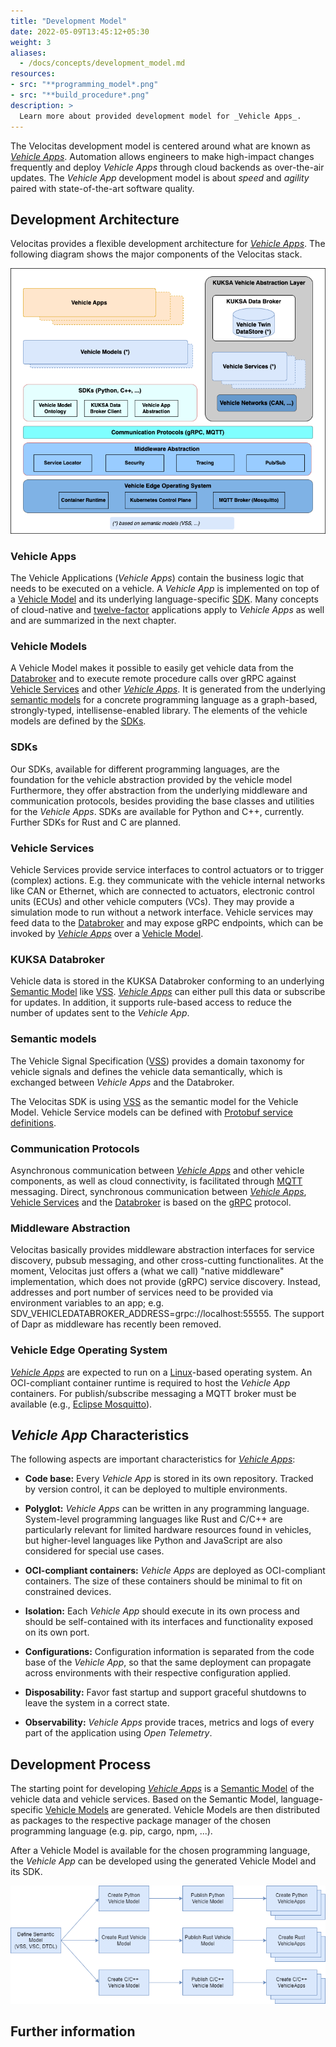 ```yaml
---
title: "Development Model"
date: 2022-05-09T13:45:12+05:30
weight: 3
aliases:
  - /docs/concepts/development_model.md
resources:
- src: "**programming_model*.png"
- src: "**build_procedure*.png"
description: >
  Learn more about provided development model for _Vehicle Apps_.
---
```


The Velocitas development model is centered around what are known as [_Vehicle Apps_](#vehicle-apps). Automation allows engineers to make high-impact changes frequently and deploy _Vehicle Apps_ through cloud backends as over-the-air updates. The _Vehicle App_ development model is about _speed_ and _agility_ paired with state-of-the-art software quality.

## Development Architecture

Velocitas provides a flexible development architecture for [_Vehicle Apps_](#vehicle-apps). The following diagram shows the major components of the Velocitas stack.

![Programming Model](./programming_model.png)

### Vehicle Apps

The Vehicle Applications (_Vehicle Apps_) contain the business logic that needs to be executed on a vehicle. A _Vehicle App_ is implemented on top of a [Vehicle Model](#vehicle-models) and its underlying language-specific [SDK](#sdks). Many concepts of cloud-native and [twelve-factor](https://12factor.net/) applications apply to _Vehicle Apps_ as well and are summarized in the next chapter.

### Vehicle Models

A Vehicle Model makes it possible to easily get vehicle data from the [Databroker](#kuksa-databroker) and to execute remote procedure calls over gRPC against [Vehicle Services](#vehicle-services) and other [_Vehicle Apps_](#vehicle-apps). It is generated from the underlying [semantic models](#semantic-models) for a concrete programming language as a graph-based, strongly-typed, intellisense-enabled library. The elements of the vehicle models are defined by the [SDKs](#sdks).

### SDKs

Our SDKs, available for different programming languages, are the foundation for the vehicle abstraction provided by the vehicle model Furthermore, they offer abstraction from the underlying middleware and communication protocols, besides providing the base classes and utilities for the _Vehicle Apps_.
SDKs are available for Python and C++, currently. Further SDKs for Rust and C are planned.

### Vehicle Services

Vehicle Services provide service interfaces to control actuators or to trigger (complex) actions. E.g. they communicate with the vehicle internal networks like CAN or Ethernet, which are connected to actuators, electronic control units (ECUs) and other vehicle computers (VCs). They may provide a simulation mode to run without a network interface. Vehicle services may feed data to the [Databroker](#kuksa-databroker) and may expose gRPC endpoints, which can be invoked by [_Vehicle Apps_](#vehicle-apps) over a [Vehicle Model](#vehicle-models).

### KUKSA Databroker

Vehicle data is stored in the KUKSA Databroker conforming to an underlying [Semantic Model](#semantic-models) like [VSS](https://covesa.github.io/vehicle_signal_specification/). [_Vehicle Apps_](#vehicle-apps) can either pull this data or subscribe for updates. In addition, it supports rule-based access to reduce the number of updates sent to the _Vehicle App_.

### Semantic models

The Vehicle Signal Specification ([VSS](https://covesa.github.io/vehicle_signal_specification/)) provides a domain taxonomy for vehicle signals and defines the vehicle data semantically, which is exchanged between _Vehicle Apps_ and the Databroker.

The Velocitas SDK is using [VSS](https://covesa.github.io/vehicle_signal_specification/) as the semantic model for the Vehicle Model.
Vehicle Service models can be defined with [Protobuf service definitions](vehicle_app_manifest/interfaces/grpc_interface/).

### Communication Protocols

Asynchronous communication between [_Vehicle Apps_](#vehicle-apps) and other vehicle components, as well as cloud connectivity, is facilitated through [MQTT](https://mqtt.org/) messaging. Direct, synchronous communication between [_Vehicle Apps_](#vehicle-apps), [Vehicle Services](#vehicle-services) and the [Databroker](#kuksa-databroker) is based on the [gRPC](https://grpc.io/) protocol.

### Middleware Abstraction

Velocitas basically provides middleware abstraction interfaces for service discovery, pubsub messaging, and other cross-cutting functionalites.
At the moment, Velocitas just offers a (what we call) "native middleware" implementation, which does not provide (gRPC) service discovery. Instead, addresses and port number of services need to be provided via environment variables to an app; e.g. SDV_VEHICLEDATABROKER_ADDRESS=grpc://localhost:55555.
The support of Dapr as middleware has recently been removed.

### Vehicle Edge Operating System

[_Vehicle Apps_](#vehicle-apps) are expected to run on a [Linux](https://www.linux.org/)-based operating system. An OCI-compliant container runtime is required to host the _Vehicle App_ containers. For publish/subscribe messaging a MQTT broker must be available (e.g., [Eclipse Mosquitto](https://mosquitto.org/)).

## _Vehicle App_ Characteristics

The following aspects are important characteristics for [_Vehicle Apps_](#vehicle-apps):

- **Code base:**
  Every _Vehicle App_ is stored in its own repository. Tracked by version control, it can be deployed to multiple environments.

- **Polyglot:**
  _Vehicle Apps_ can be written in any programming language. System-level programming languages like Rust and C/C++ are particularly relevant for limited hardware resources found in vehicles, but higher-level languages like Python and JavaScript are also considered for special use cases.

- **OCI-compliant containers:**
  _Vehicle Apps_ are deployed as OCI-compliant containers. The size of these containers should be minimal to fit on constrained devices.

- **Isolation:**
  Each _Vehicle App_ should execute in its own process and should be self-contained with its interfaces and functionality exposed on its own port.

- **Configurations:**
  Configuration information is separated from the code base of the _Vehicle App_, so that the same deployment can propagate across environments with their respective configuration applied.

- **Disposability:**
  Favor fast startup and support graceful shutdowns to leave the system in a correct state.

- **Observability:**
  _Vehicle Apps_ provide traces, metrics and logs of every part of the application using _Open Telemetry_.

## Development Process

The starting point for developing [_Vehicle Apps_](#vehicle-apps) is a [Semantic Model](#semantic-models) of the vehicle data and vehicle services. Based on the Semantic Model, language-specific [Vehicle Models](#vehicle-models) are generated. Vehicle Models are then distributed as packages to the respective package manager of the chosen programming language (e.g. pip, cargo, npm, ...).

After a Vehicle Model is available for the chosen programming language, the _Vehicle App_ can be developed using the generated Vehicle Model and its SDK.

![Development Process](./build_procedure.png)

## Further information
